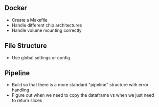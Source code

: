 ## Docker

- Create a Makefile
- Handle different chip architectures
- Handle volume mounting correctly

## File Structure

- Use global settings or config

## Pipeline

- Build so that there is a more standard "pipeline" structure with error handling
- Figure out when we need to copy the dataframe vs when we just need to return slices
